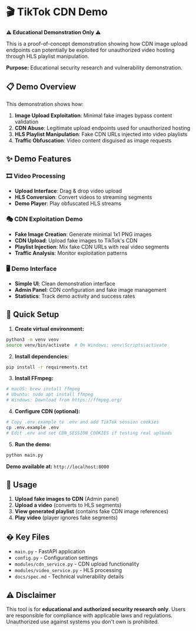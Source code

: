 # 🎬 TikTok CDN Demo

⚠️ **Educational Demonstration Only** ⚠️

This is a proof-of-concept demonstration showing how CDN image upload endpoints can potentially be exploited for unauthorized video hosting through HLS playlist manipulation.

**Purpose:** Educational security research and vulnerability demonstration.

## 📋 Demo Overview

This demonstration shows how:
1. **Image Upload Exploitation**: Minimal fake images bypass content validation
2. **CDN Abuse**: Legitimate upload endpoints used for unauthorized hosting
3. **HLS Playlist Manipulation**: Fake CDN URLs injected into video playlists
4. **Traffic Obfuscation**: Video content disguised as image requests

## ✨ Demo Features

### 🎞️ Video Processing
- **Upload Interface**: Drag & drop video upload
- **HLS Conversion**: Convert videos to streaming segments
- **Demo Player**: Play obfuscated HLS streams

### 🎭 CDN Exploitation Demo
- **Fake Image Creation**: Generate minimal 1x1 PNG images
- **CDN Upload**: Upload fake images to TikTok's CDN
- **Playlist Injection**: Mix fake CDN URLs with real video segments
- **Traffic Analysis**: Monitor exploitation patterns

### 🖥️ Demo Interface
- **Simple UI**: Clean demonstration interface
- **Admin Panel**: CDN configuration and fake image management
- **Statistics**: Track demo activity and success rates

## 🚀 Quick Setup

1. **Create virtual environment:**
```bash
python3 -m venv venv
source venv/bin/activate  # On Windows: venv\Scripts\activate
```

2. **Install dependencies:**
```bash
pip install -r requirements.txt
```

3. **Install FFmpeg:**
```bash
# macOS: brew install ffmpeg
# Ubuntu: sudo apt install ffmpeg
# Windows: Download from https://ffmpeg.org/
```

4. **Configure CDN (optional):**
```bash
# Copy .env.example to .env and add TikTok session cookies
cp .env.example .env
# Edit .env and set CDN_SESSION_COOKIES if testing real uploads
```

5. **Run the demo:**
```bash
python main.py
```

**Demo available at:** `http://localhost:8000`

## 🎯 Usage

1. **Upload fake images to CDN** (Admin panel)
2. **Upload a video** (converts to HLS segments)
3. **View generated playlist** (contains fake CDN image references)
4. **Play video** (player ignores fake segments)

## � Key Files

- `main.py` - FastAPI application
- `config.py` - Configuration settings
- `modules/cdn_service.py` - CDN upload functionality
- `modules/video_service.py` - HLS processing
- `docs/spec.md` - Technical vulnerability details

## ⚠️ Disclaimer

This tool is for **educational and authorized security research only**. Users are responsible for compliance with applicable laws and regulations. Unauthorized use against systems you don't own is prohibited.
